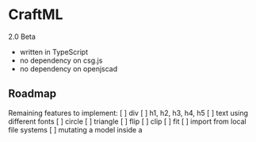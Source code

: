 # CraftML

2.0 Beta

- written in TypeScript
- no dependency on csg.js
- no dependency on openjscad

## Roadmap

Remaining features to implement:
[ ] div
[ ] h1, h2, h3, h4, h5
[ ] text using different fonts
[ ] circle
[ ] triangle
[ ] flip
[ ] clip
[ ] fit
[ ] import from local file systems
[ ] mutating a model inside a <script> tag

New features:
TBD

## API

### commonjs

```javascript
var craftml = require('craftml')

// render <cube/> into a model object
craftml.render('<cube/>')
    .then(model => {
        // save the model as 'cube.stl'
        model.saveAs('cube.stl')
    })
```

### TypeScript

Render

```javascript
import * as craftml from 'craftml'

// render <cube/> into a model object
const model = await craftml.render('<cube/>')

// save the model as 'cube.stl'
model.saveAs('cube.stl')
```

Render with parameters

```javascript
import * as craftml from 'craftml'

// render a row of repeated cubes, providing s = 5 as a parameter
// to specify the number of repetitions

const params = {s: 5}
const model = await craftml.render('<row><cube repeat="{{s}}"/></row>', params)

// save the model as 'cube.stl'
model.saveAs('row-of-cube.stl')
```



